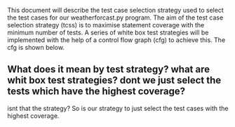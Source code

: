 This document will describe the test case selection strategy used to select the test cases for our weatherforcast.py program.
The aim of the test case selection strategy (tcss) is to maximise statement coverage with the minimum number of tests.
A series of white box test strategies will be implemented with the help of a control flow graph (cfg) to achieve this.
The cfg is shown below.


## What does it mean by test strategy? what are whit box test strategies? dont we just select the tests which have the highest coverage?
isnt that the strategy? So is our strategy to just select the test cases with the highest coverage.